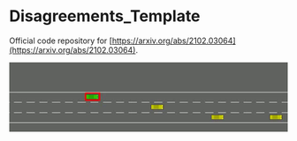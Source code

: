 # Disagreements_Template
Official code repository for [https://arxiv.org/abs/2102.03064](https://arxiv.org/abs/2102.03064).  

<img src="highway_disagreement.gif" alt="Disagreement" width="900"/> 
